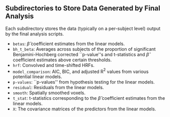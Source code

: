 ## Subdirectories to Store Data Generated by Final Analysis 

Each subdirectory stores the data (typically on a per-subject level) output by the final analysis scripts. 

- `betas`: $\hat{\beta}$ coefficient estimates from the linear models. 
- `bh_t_beta`: Averages across subjects of the proportion of significant Benjamini-Hochberg corrected ``p-value''s and  t-statistics and $\hat{\beta}$ coefficient estimates above certain thresholds. 
- `hrf`: Convolved and time-shifted HRFs. 
- `model_comparison`: AIC, BIC, and adjusted R$^2$ values from various potential linear models. 
- `p-values`: ``p-values'' from hypothesis testing for the linear models. 
- `residual`: Residuals from the linear models. 
- `smooth`: Spatially smoothed voxels. 
- `t_stat`: t-statistics corresponding to the $\hat{\beta}$ coefficient estimates from the linear models. 
- `X`: The covariance matrices of the predictors from the linear models. 
